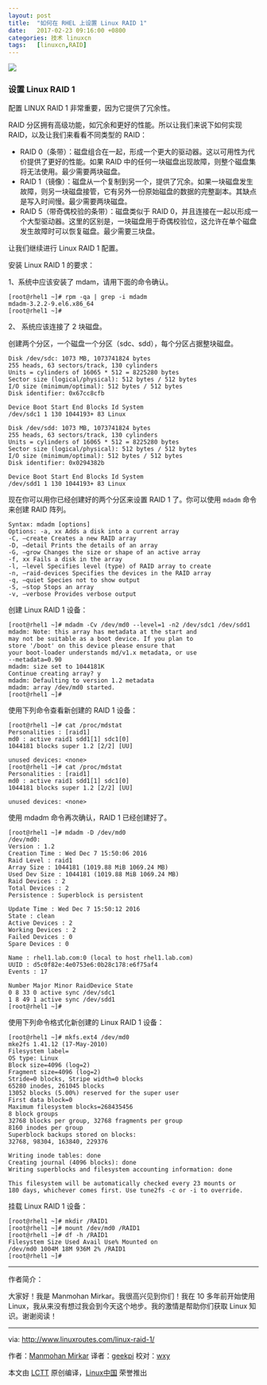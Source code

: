 ```yaml
---
layout: post
title:	"如何在 RHEL 上设置 Linux RAID 1"
date:	2017-02-23 09:16:00 +0800 
categories:	技术 linuxcn 
tags:	[linuxcn,RAID]
---
```



![](/Asserts/Images//attachment/album/201702/22/232055die9qzzho3stqzz9.jpg)


### 设置 Linux RAID 1


配置 LINUX RAID 1 非常重要，因为它提供了冗余性。


RAID 分区拥有高级功能，如冗余和更好的性能。所以让我们来说下如何实现 RAID，以及让我们来看看不同类型的 RAID：


* RAID 0（条带）：磁盘组合在一起，形成一个更大的驱动器。这以可用性为代价提供了更好的性能。如果 RAID 中的任何一块磁盘出现故障，则整个磁盘集将无法使用。最少需要两块磁盘。
* RAID 1（镜像）：磁盘从一个复制到另一个，提供了冗余。如果一块磁盘发生故障，则另一块磁盘接管，它有另外一份原始磁盘的数据的完整副本。其缺点是写入时间慢。最少需要两块磁盘。
* RAID 5（带奇偶校验的条带）：磁盘类似于 RAID 0，并且连接在一起以形成一个大型驱动器。这里的区别是，一块磁盘用于奇偶校验位，这允许在单个磁盘发生故障时可以恢复磁盘。最少需要三块盘。


让我们继续进行 Linux RAID 1 配置。


安装 Linux RAID 1 的要求：


1、系统中应该安装了 mdam，请用下面的命令确认。



```
[root@rhel1 ~]# rpm -qa | grep -i mdadm
mdadm-3.2.2-9.el6.x86_64
[root@rhel1 ~]#

```

2、 系统应该连接了 2 块磁盘。


创建两个分区，一个磁盘一个分区（sdc、sdd），每个分区占据整块磁盘。



```
Disk /dev/sdc: 1073 MB, 1073741824 bytes
255 heads, 63 sectors/track, 130 cylinders
Units = cylinders of 16065 * 512 = 8225280 bytes
Sector size (logical/physical): 512 bytes / 512 bytes
I/O size (minimum/optimal): 512 bytes / 512 bytes
Disk identifier: 0x67cc8cfb

Device Boot Start End Blocks Id System
/dev/sdc1 1 130 1044193+ 83 Linux

Disk /dev/sdd: 1073 MB, 1073741824 bytes
255 heads, 63 sectors/track, 130 cylinders
Units = cylinders of 16065 * 512 = 8225280 bytes
Sector size (logical/physical): 512 bytes / 512 bytes
I/O size (minimum/optimal): 512 bytes / 512 bytes
Disk identifier: 0x0294382b

Device Boot Start End Blocks Id System
/dev/sdd1 1 130 1044193+ 83 Linux

```

现在你可以用你已经创建好的两个分区来设置 RAID 1 了。你可以使用 `mdadm` 命令来创建 RAID 阵列。



```
Syntax: mdadm [options] 
Options: -a, xx Adds a disk into a current array 
-C, —create Creates a new RAID array 
-D, —detail Prints the details of an array 
-G, —grow Changes the size or shape of an active array
-f, xx Fails a disk in the array
-l, —level Specifies level (type) of RAID array to create 
-n, —raid-devices Specifies the devices in the RAID array 
-q, —quiet Species not to show output 
-S, —stop Stops an array 
-v, —verbose Provides verbose output
```

创建 Linux RAID 1 设备：



```
[root@rhel1 ~]# mdadm -Cv /dev/md0 --level=1 -n2 /dev/sdc1 /dev/sdd1
mdadm: Note: this array has metadata at the start and
may not be suitable as a boot device. If you plan to
store '/boot' on this device please ensure that
your boot-loader understands md/v1.x metadata, or use
--metadata=0.90
mdadm: size set to 1044181K
Continue creating array? y
mdadm: Defaulting to version 1.2 metadata
mdadm: array /dev/md0 started.
[root@rhel1 ~]#
```

使用下列命令查看新创建的 RAID 1 设备：



```
[root@rhel1 ~]# cat /proc/mdstat
Personalities : [raid1]
md0 : active raid1 sdd1[1] sdc1[0]
1044181 blocks super 1.2 [2/2] [UU]
 
unused devices: <none>
[root@rhel1 ~]# cat /proc/mdstat
Personalities : [raid1]
md0 : active raid1 sdd1[1] sdc1[0]
1044181 blocks super 1.2 [2/2] [UU]
 
unused devices: <none>
```

使用 mdadm 命令再次确认，RAID 1 已经创建好了。



```
[root@rhel1 ~]# mdadm -D /dev/md0
/dev/md0:
Version : 1.2
Creation Time : Wed Dec 7 15:50:06 2016
Raid Level : raid1
Array Size : 1044181 (1019.88 MiB 1069.24 MB)
Used Dev Size : 1044181 (1019.88 MiB 1069.24 MB)
Raid Devices : 2
Total Devices : 2
Persistence : Superblock is persistent
 
Update Time : Wed Dec 7 15:50:12 2016
State : clean
Active Devices : 2
Working Devices : 2
Failed Devices : 0
Spare Devices : 0
 
Name : rhel1.lab.com:0 (local to host rhel1.lab.com)
UUID : d5c0f82e:4e0753e6:0b28c178:e6f75af4
Events : 17
 
Number Major Minor RaidDevice State
0 8 33 0 active sync /dev/sdc1
1 8 49 1 active sync /dev/sdd1
[root@rhel1 ~]#
```

使用下列命令格式化新创建的 Linux RAID 1 设备：



```
[root@rhel1 ~]# mkfs.ext4 /dev/md0
mke2fs 1.41.12 (17-May-2010)
Filesystem label=
OS type: Linux
Block size=4096 (log=2)
Fragment size=4096 (log=2)
Stride=0 blocks, Stripe width=0 blocks
65280 inodes, 261045 blocks
13052 blocks (5.00%) reserved for the super user
First data block=0
Maximum filesystem blocks=268435456
8 block groups
32768 blocks per group, 32768 fragments per group
8160 inodes per group
Superblock backups stored on blocks:
32768, 98304, 163840, 229376
 
Writing inode tables: done
Creating journal (4096 blocks): done
Writing superblocks and filesystem accounting information: done
 
This filesystem will be automatically checked every 23 mounts or
180 days, whichever comes first. Use tune2fs -c or -i to override.
```

挂载 Linux RAID 1 设备：



```
[root@rhel1 ~]# mkdir /RAID1
[root@rhel1 ~]# mount /dev/md0 /RAID1
[root@rhel1 ~]# df -h /RAID1
Filesystem Size Used Avail Use% Mounted on
/dev/md0 1004M 18M 936M 2% /RAID1
[root@rhel1 ~]#
```



---


 


作者简介：


大家好！我是 Manmohan Mirkar。我很高兴见到你们！我在 10 多年前开始使用 Linux，我从来没有想过我会到今天这个地步。我的激情是帮助你们获取 Linux 知识。谢谢阅读！




---


via: <http://www.linuxroutes.com/linux-raid-1/>


作者：[Manmohan Mirkar](http://www.linuxroutes.com/author/admin/) 译者：[geekpi](https://github.com/geekpi) 校对：[wxy](https://github.com/wxy)


本文由 [LCTT](https://github.com/LCTT/TranslateProject) 原创编译，[Linux中国](https://linux.cn/) 荣誉推出
